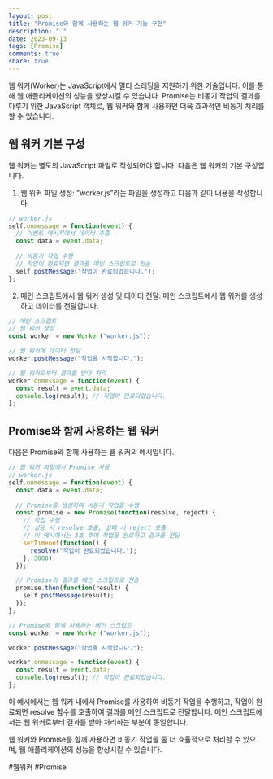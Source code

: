 ```yaml
---
layout: post
title: "Promise와 함께 사용하는 웹 워커 기능 구현"
description: " "
date: 2023-09-13
tags: [Promise]
comments: true
share: true
---
```


웹 워커(Worker)는 JavaScript에서 멀티 스레딩을 지원하기 위한 기술입니다. 이를 통해 웹 애플리케이션의 성능을 향상시킬 수 있습니다. Promise는 비동기 작업의 결과를 다루기 위한 JavaScript 객체로, 웹 워커와 함께 사용하면 더욱 효과적인 비동기 처리를 할 수 있습니다.

## 웹 워커 기본 구성

웹 워커는 별도의 JavaScript 파일로 작성되어야 합니다. 다음은 웹 워커의 기본 구성입니다.

1. 웹 워커 파일 생성: "worker.js"라는 파일을 생성하고 다음과 같이 내용을 작성합니다.

```javascript
// worker.js
self.onmessage = function(event) {
  // 이벤트 메시지에서 데이터 추출
  const data = event.data;
  
  // 비동기 작업 수행
  // 작업이 완료되면 결과를 메인 스크립트로 전송
  self.postMessage("작업이 완료되었습니다.");
};
```

2. 메인 스크립트에서 웹 워커 생성 및 데이터 전달: 메인 스크립트에서 웹 워커를 생성하고 데이터를 전달합니다.

```javascript
// 메인 스크립트
// 웹 워커 생성
const worker = new Worker("worker.js");

// 웹 워커에 데이터 전달
worker.postMessage("작업을 시작합니다.");

// 웹 워커로부터 결과를 받아 처리
worker.onmessage = function(event) {
  const result = event.data;
  console.log(result); // 작업이 완료되었습니다.
};
```

## Promise와 함께 사용하는 웹 워커

다음은 Promise와 함께 사용하는 웹 워커의 예시입니다.

```javascript
// 웹 워커 파일에서 Promise 사용
// worker.js
self.onmessage = function(event) {
  const data = event.data;
  
  // Promise를 생성하여 비동기 작업을 수행
  const promise = new Promise(function(resolve, reject) {
    // 작업 수행
    // 성공 시 resolve 호출, 실패 시 reject 호출
    // 이 예시에서는 3초 후에 작업을 완료하고 결과를 전달
    setTimeout(function() {
      resolve("작업이 완료되었습니다.");
    }, 3000);
  });

  // Promise의 결과를 메인 스크립트로 전송
  promise.then(function(result) {
    self.postMessage(result);
  });
};

// Promise와 함께 사용하는 메인 스크립트
const worker = new Worker("worker.js");

worker.postMessage("작업을 시작합니다.");

worker.onmessage = function(event) {
  const result = event.data;
  console.log(result); // 작업이 완료되었습니다.
};
```

이 예시에서는 웹 워커 내에서 Promise를 사용하여 비동기 작업을 수행하고, 작업이 완료되면 resolve 함수를 호출하여 결과를 메인 스크립트로 전달합니다. 메인 스크립트에서는 웹 워커로부터 결과를 받아 처리하는 부분이 동일합니다.

웹 워커와 Promise를 함께 사용하면 비동기 작업을 좀 더 효율적으로 처리할 수 있으며, 웹 애플리케이션의 성능을 향상시킬 수 있습니다.

#웹워커 #Promise